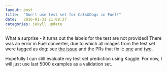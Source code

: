 ```yaml
---
layout: post
title:  "Don't use test set for Cats&Dogs in Fuel!"
date:   2016-01-31 21:08:37
categories: jekyll update
---
```


What a surprise - it turns out the labels for the test are not provided!
There was an error in Fuel converter, due to which all images from the 
test set were tagged as dog: see 
[the issue](https://github.com/mila-udem/fuel/issues/322) 
and the PRs that fix it: 
[one](https://github.com/mila-udem/fuel/pull/323)
and [two](https://github.com/mila-udem/fuel/pull/324). 

Hopefully I can still evaluate my test set prediction using Kaggle. For now, 
I will just use last 5000 examples as a validation set.

